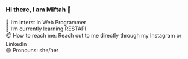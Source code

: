 ### Hi there, I am Miftah 👋
 🔭 I’m interst in Web Programmer <br>
 🌱 I’m currently learning RESTAPI <br>
 📫 How to reach me: Reach out to me directly through my Instagram or LinkedIn<br>
😄 Pronouns: she/her <br>

<!--
**miftahulhsnh/miftahulhsnh** is a ✨ _special_ ✨ repository because its `README.md` (this file) appears on your GitHub profile.

Here are some ideas to get you started:

-

- 
- 👯 I’m looking to collaborate on ...
- 🤔 I’m looking for help with ...
- 💬 Ask me about ...
- 📫 How to reach me: ...
- 😄 Pronouns: ...
- ⚡ Fun fact: ...
-->
